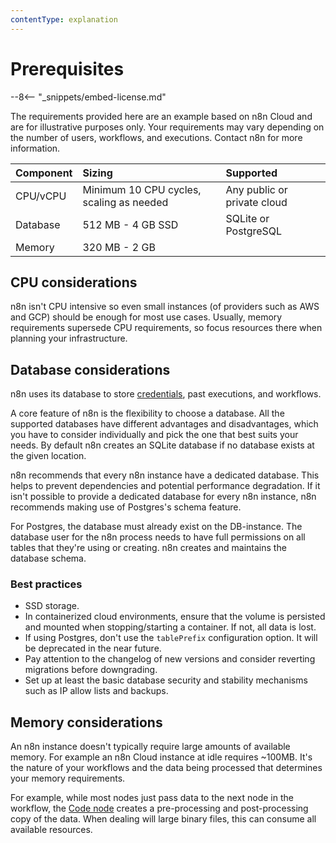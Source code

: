 ```yaml
---
contentType: explanation
---
```


# Prerequisites

--8<-- "_snippets/embed-license.md"

The requirements provided here are an example based on n8n Cloud and are for illustrative purposes only. Your requirements may vary depending on the number of users, workflows, and executions. Contact n8n for more information.

| Component | Sizing | Supported |
| :-------- | :----- | :-------- |
| CPU/vCPU  | Minimum 10 CPU cycles, scaling as needed | Any public or private cloud |
| Database  | 512 MB - 4 GB SSD | SQLite or PostgreSQL |
| Memory    | 320 MB - 2 GB | |

## CPU considerations

n8n isn't CPU intensive so even small instances (of providers such as AWS and GCP) should be enough for most use cases. Usually, memory requirements supersede CPU requirements, so focus resources there when planning your infrastructure.

## Database considerations

n8n uses its database to store [credentials](/glossary.md#credential-n8n), past executions, and workflows.

A core feature of n8n is the flexibility to choose a database. All the supported databases have different advantages and disadvantages, which you have to consider individually and pick the one that best suits your needs. By default n8n creates an SQLite database if no database exists at the given location.

n8n recommends that every n8n instance have a dedicated database. This helps to prevent dependencies and potential performance degradation. If it isn't possible to provide a dedicated database for every n8n instance, n8n recommends making use of Postgres's schema feature.

For Postgres, the database must already exist on the DB-instance. The database user for the n8n process needs to have full permissions on all tables that they're using or creating. n8n creates and maintains the database schema.

### Best practices

* SSD storage.
* In containerized cloud environments, ensure that the volume is persisted and mounted when stopping/starting a container. If not, all data is lost.
* If using Postgres, don't use the `tablePrefix` configuration option. It will be deprecated in the near future.
* Pay attention to the changelog of new versions and consider reverting migrations before downgrading.
* Set up at least the basic database security and stability mechanisms such as IP allow lists and backups.

## Memory considerations

An n8n instance doesn't typically require large amounts of available memory. For example an n8n Cloud instance at idle requires ~100MB. It's the nature of your workflows and the data being processed that determines your memory requirements.

For example, while most nodes just pass data to the next node in the workflow, the [Code node](/code/code-node.md) creates a pre-processing and post-processing copy of the data. When dealing will large binary files, this can consume all available resources.
